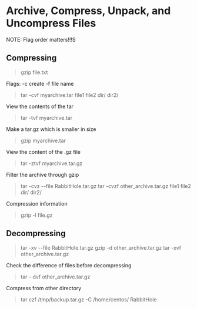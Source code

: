 # Archive, Compress, Unpack, and Uncompress Files

NOTE: Flag order matters!!!S

## Compressing

> gzip file.txt

Flags: -c create -f file name
> tar -cvf myarchive.tar file1 file2 dir/ dir2/

View the contents of the tar
> tar -tvf myarchive.tar

Make a tar.gz which is smaller in size
> gzip myarchive.tar

View the content of the .gz file
> tar -ztvf myarchive.tar.gz

Filter the archive through gzip
> tar -cvz --file RabbitHole.tar.gz
> tar -cvzf other_archive.tar.gz  file1 file2 dir/ dir2/

Compression information
> gzip -l file.gz

## Decompressing

> tar -xv --file RabbitHole.tar.gz
> gzip -d other_archive.tar.gz
> tar -xvf other_archive.tar.gz

Check the difference of files before decompressing
> tar - dvf other_archive.tar.gz

Compress from other directory
> tar czf /tmp/backup.tar.gz -C /home/centos/ RabbitHole
